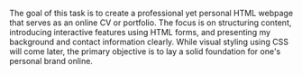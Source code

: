 The goal of this task is to create a professional yet personal HTML webpage that serves as an online CV or portfolio. The focus is on structuring content, introducing interactive features using HTML forms, and presenting my background and contact information clearly. While visual styling using CSS will come later, the primary objective is to lay a solid foundation for one's personal brand online.
